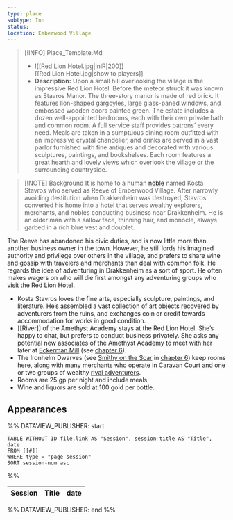 ```yaml
---
type: place
subtype: Inn
status: 
location: Emberwood Village
---
```


>[!INFO] Place_Template.Md
>- ![[Red Lion Hotel.jpg|inlR|200]]
<br/> [[Red Lion Hotel.jpg|show to players]]
> - **Description:** Upon a small hill overlooking the village is the impressive Red Lion Hotel. Before the meteor struck it was known as Stavros Manor. The three-story manor is made of red brick. It features lion-shaped gargoyles, large glass-paned windows, and embossed wooden doors painted green. The estate includes a dozen well-appointed bedrooms, each with their own private bath and common room. A full service staff provides patrons’ every need. Meals are taken in a sumptuous dining room outfitted with an impressive crystal chandelier, and drinks are served in a vast parlor furnished with fine antiques and decorated with various sculptures, paintings, and bookshelves. Each room features a great hearth and lovely views which overlook the village or the surrounding countryside.

>[!NOTE] Background
It is home to a human [noble](https://www.dndbeyond.com/monsters/16966-noble) named Kosta Stavros who served as Reeve of Emberwood Village. After narrowly avoiding destitution when Drakkenheim was destroyed, Stavros converted his home into a hotel that serves wealthy explorers, merchants, and nobles conducting business near Drakkenheim. He is an older man with a sallow face, thinning hair, and monocle, always garbed in a rich blue vest and doublet.

The Reeve has abandoned his civic duties, and is now little more than another business owner in the town. However, he still lords his imagined authority and privilege over others in the village, and prefers to share wine and gossip with travelers and merchants than deal with common folk. He regards the idea of adventuring in Drakkenheim as a sort of sport. He often makes wagers on who will die first amongst any adventuring groups who visit the Red Lion Hotel.

- Kosta Stavros loves the fine arts, especially sculpture, paintings, and literature. He’s assembled a vast collection of art objects recovered by adventurers from the ruins, and exchanges coin or credit towards accommodation for works in good condition.
- [[River]] of the Amethyst Academy stays at the Red Lion Hotel. She’s happy to chat, but prefers to conduct business privately. She asks any potential new associates of the Amethyst Academy to meet with her later at [Eckerman Mill](https://www.dndbeyond.com/sources/dodr/outside-the-walls#EckermanMill) (see [chapter 6](https://www.dndbeyond.com/sources/dodr/outside-the-walls)).
- The Ironhelm Dwarves (see [Smithy on the Scar](https://www.dndbeyond.com/sources/dodr/outside-the-walls#SmithyOnTheScar) in [chapter 6](https://www.dndbeyond.com/sources/dodr/outside-the-walls)) keep rooms here, along with many merchants who operate in Caravan Court and one or two groups of wealthy [rival adventurers](https://www.dndbeyond.com/sources/dodr/running-the-campaign#RivalAdventurers).
- Rooms are 25 gp per night and include meals.
- Wine and liquors are sold at 100 gold per bottle.

## Appearances

%% DATAVIEW_PUBLISHER: start
```dataview
TABLE WITHOUT ID file.link AS "Session", session-title AS "Title", date
FROM [[#]]
WHERE type = "page-session"
SORT session-num asc
```
%%

| Session | Title | date |
| ------- | ----- | ---- |

%% DATAVIEW_PUBLISHER: end %%